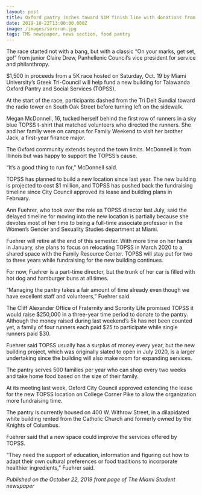 ```yaml
---
layout: post
title: Oxford pantry inches toward $1M finish line with donations from Greek 5K
date: 2019-10-22T13:00:00.000Z
image: /images/sororun.jpg
tags: TMS newspaper, news section, food pantry
---
```

The race started not with a bang, but with a classic “On your marks, get set, go!” from junior Claire Drew, Panhellenic Council’s vice president for service and philanthropy. 

 

$1,500 in proceeds from a 5K race hosted on Saturday, Oct. 19 by Miami University’s Greek Tri-Council will help fund a new building for Talawanda Oxford Pantry and Social Services (TOPSS). 

 

At the start of the race, participants dashed from the Tri Delt Sundial toward the radio tower on South Oak Street before turning left on the sidewalk.

 

Megan McDonnell, 16, tucked herself behind the first row of runners in a sky blue TOPSS t-shirt that matched volunteers who directed the runners. She and her family were on campus for Family Weekend to visit her brother Jack, a first-year finance major.

 

The Oxford community extends beyond the town limits. McDonnell is from Illinois but was happy to support the TOPSS’s cause.

 

“It’s a good thing to run for,” McDonnell said.

 

TOPSS has planned to build a new location since last year. The new building is projected to cost $1 million, and TOPSS has pushed back the fundraising timeline since City Council approved its lease and building plans in February.

 

Ann Fuehrer, who took over the role as TOPSS director last July, said the delayed timeline for moving into the new location is partially because she devotes most of her time to being a full-time associate professor in the Women’s Gender and Sexuality Studies department at Miami.

 

Fuehrer will retire at the end of this semester. With more time on her hands in January, she plans to focus on relocating TOPSS in March 2020 to a shared space with the Family Resource Center. TOPSS will stay put for two to three years while fundraising for the new building continues.

 

For now, Fuehrer is a part-time director, but the trunk of her car is filled with hot dog and hamburger buns at all times.

 

“Managing the pantry takes a fair amount of time already even though we have excellent staff and volunteers,” Fuehrer said.

 

The Cliff Alexander Office of Fraternity and Sorority Life promised TOPSS it would raise $250,000 in a three-year time period to donate to the pantry. Although the money raised during last weekend’s 5k has not been counted yet, a family of four runners each paid $25 to participate while single runners paid $30.

 

Fuehrer said TOPSS usually has a surplus of money every year, but the new building project, which was originally slated to open in July 2020, is a larger undertaking since the building will also make room for expanding services. 

 

The pantry serves 500 families per year who can shop every two weeks and take home food based on the size of their family.

 

At its meeting last week, Oxford City Council approved extending the lease for the new TOPSS location on College Corner Pike to allow the organization more fundraising time. 

 

The pantry is currently housed on 400 W. Withrow Street, in a dilapidated white building rented from the Catholic Church and formerly owned by the Knights of Columbus. 

 

Fuehrer said that a new space could improve the services offered by TOPSS.

 

“They need the support of education, information and figuring out how to adapt their own cultural preferences or food traditions to incorporate healthier ingredients,” Fuehrer said.

_Published on the October 22, 2019 front page of The Miami Student newspaper_
